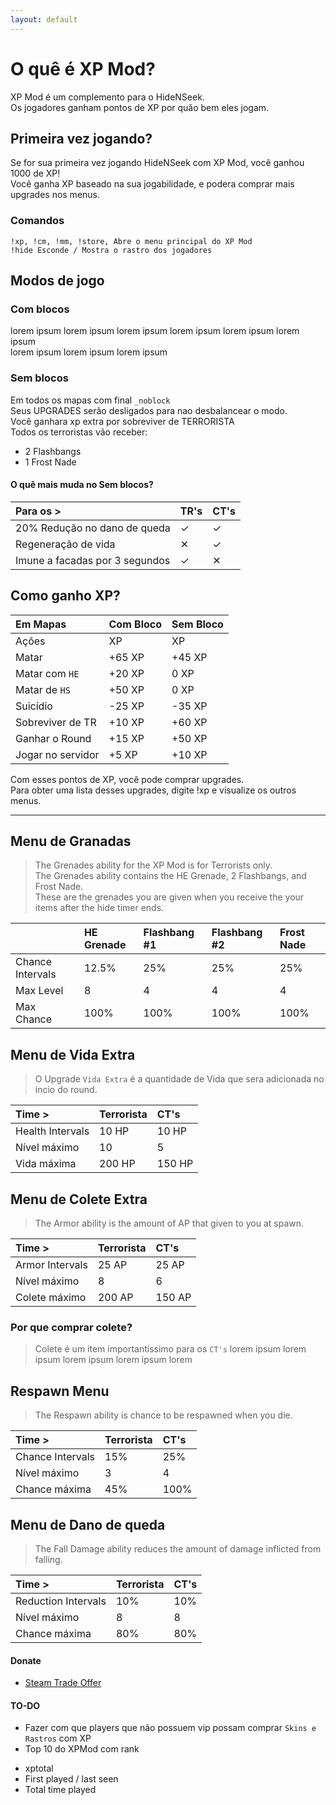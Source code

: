 ```yaml
---
layout: default
---
```


# O quê é XP Mod?
XP Mod é um complemento para o HideNSeek.<br>
Os jogadores ganham pontos de XP por quão bem eles jogam.

## Primeira vez jogando?
Se for sua primeira vez jogando HideNSeek com XP Mod, você ganhou 1000 de XP!<br>
Você ganha XP baseado na sua jogabilidade, e podera comprar mais upgrades nos menus.

### Comandos
``` sourcepawn
!xp, !cm, !mm, !store, Abre o menu principal do XP Mod
!hide Esconde / Mostra o rastro dos jogadores
```
## Modos de jogo

### Com blocos
lorem ipsum lorem ipsum lorem ipsum lorem ipsum lorem ipsum lorem ipsum<br>
lorem ipsum lorem ipsum lorem ipsum<br>
### Sem blocos
Em todos os mapas com final `_noblock`<br>
Seus UPGRADES serão desligados para nao desbalancear o modo.<br>
Você ganhara xp extra por sobreviver de TERRORISTA<br>
Todos os terroristas vão receber:
- 2 Flashbangs
- 1 Frost Nade
#### O quê mais muda no Sem blocos?
| Para os > | TR's | CT's |
|:----------------|:----------------|:----------------|
| 20% Redução no dano de queda | ✓ | ✓ |
| Regeneração de vida | ✕ | ✓ |
| Imune a facadas por 3 segundos | ✓ | ✕ |

## Como ganho XP?

| Em Mapas | Com Bloco | Sem Bloco |
|:----------------|:----------------|:----------------|
| Ações     | XP    | XP    |
| Matar     | +65 XP | +45 XP |
| Matar com `HE` | +20 XP | 0 XP |
| Matar de `HS`    | +50 XP | 0 XP |
| Suicídio      | -25 XP | -35 XP |
| Sobreviver de TR | +10 XP | +60 XP |
| Ganhar o Round | +15 XP | +50 XP |
| Jogar no servidor | +5 XP | +10 XP |

Com esses pontos de XP, você pode comprar upgrades. <br>
Para obter uma lista desses upgrades, digite !xp e visualize os outros menus.

* * *

## Menu de Granadas
> The Grenades ability for the XP Mod is for Terrorists only.<br>
> The Grenades ability contains the HE Grenade, 2 Flashbangs, and Frost Nade.<br>
> These are the grenades you are given when you receive the your items after the hide timer ends.<br>

|  | HE Grenade | Flashbang #1 | Flashbang #2 | Frost Nade |
|:-------------|:-------------|:------------------|:-------------|:------------------|
| Chance Intervals | 12.5% | 25% | 25% | 25% |
| Max Level | 8 | 4 | 4 | 4 |
| Max Chance | 100% | 100% | 100% | 100% |

## Menu de Vida Extra
> O Upgrade `Vida Extra` é a quantidade de Vida que sera adicionada no incio do round.

| Time > | Terrorista | CT's |
|:-------------|:-------------|:------------------|
| Health Intervals | 10 HP | 10 HP |
| Nível máximo | 10 | 5 |
| Vida máxima | 200 HP | 150 HP |

## Menu de Colete Extra
> The Armor ability is the amount of AP that given to you at spawn.

| Time > | Terrorista | CT's |
|:-------------|:-------------|:------------------|
| Armor Intervals | 25 AP | 25 AP |
| Nível máximo | 8 | 6 |
| Colete máximo | 200 AP | 150 AP |

### Por que comprar colete?
> Colete é um item importantíssimo para os `CT's` lorem ipsum lorem ipsum lorem ipsum lorem ipsum lorem

## Respawn Menu
> The Respawn ability is chance to be respawned when you die.

| Time > | Terrorista | CT's |
|:-------------|:-------------|:------------------|
| Chance Intervals | 15% | 25% |
| Nível máximo | 3 | 4 |
| Chance máxima | 45% | 100% |

## Menu de Dano de queda
> The Fall Damage ability reduces the amount of damage inflicted from falling.

| Time > | Terrorista | CT's |
|:-------------|:-------------|:------------------|
| Reduction Intervals | 10% | 10% |
| Nível máximo | 8 | 8 |
| Chance máxima | 80% | 80% |

#### Donate
* [Steam Trade Offer](https://steamcommunity.com/tradeoffer/new/?partner=86976147&token=P6xfDcHF)

#### TO-DO
* Fazer com que players que não possuem vip possam comprar `Skins e Rastros` com XP
* Top 10 do XPMod com rank

- xptotal
- First played / last seen
- Total time played
